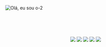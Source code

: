 
![Olá, eu sou o-2](https://user-images.githubusercontent.com/49822997/159439840-59aae6ff-6c7a-4400-9e25-1a0605607239.svg)


<br>
<br>


<br>
<br>

<div align="center">
  <a href="mailto:mardenmelo@gmail.com"> <img src="https://img.shields.io/badge/Gmail-D14836?style=for-the-badge&logo=gmail&logoColor=white" target="_blank" /></a>
    <a href="https://www.linkedin.com/in/marden-melo-494080169/"> <img src="https://img.shields.io/badge/LinkedIn-0077B5?style=for-the-badge&logo=linkedin&logoColor=white" target="_blank" /></a>
    <a href="https://www.instagram.com/mardenmelo.dev/"> <img src="https://img.shields.io/badge/Instagram-E4405F?style=for-the-badge&logo=instagram&logoColor=white" target="_blank" /></a>
    <a href="https://github.com/mardenmelo"> <img src="https://img.shields.io/badge/GitHub-100000?style=for-the-badge&logo=github&logoColor=white" target="_blank" /></a>
    <a href="https://discord.com/channels/@me"> <img src="https://img.shields.io/badge/Discord-7289DA?style=for-the-badge&logo=discord&logoColor=white" target="_blank" /></a>
</div>

<br>
<br>

<!-- <div align= "center">
  <img align='center' height='180em' width='1800em' src='https://github-readme-stats.vercel.app/api/top-langs/?username=mardenmelo&layout=compact&theme=github_dark]   (https://github.com/mardenmelo/github-readme-stats)' />
</div> -->

